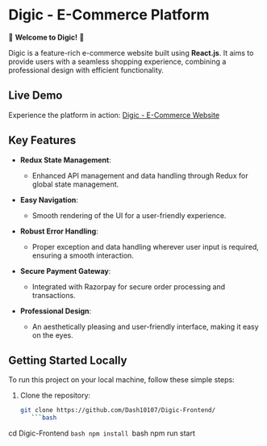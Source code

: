 # Digic - E-Commerce Platform

🌟 **Welcome to Digic!** 🌟

Digic is a feature-rich e-commerce website built using **React.js**. It aims to provide users with a seamless shopping experience, combining a professional design with efficient functionality.

## Live Demo

Experience the platform in action: [Digic - E-Commerce Website](https://digic-frontend.vercel.app/)

## Key Features

- **Redux State Management**: 
  - Enhanced API management and data handling through Redux for global state management.
  
- **Easy Navigation**: 
  - Smooth rendering of the UI for a user-friendly experience.
  
- **Robust Error Handling**: 
  - Proper exception and data handling wherever user input is required, ensuring a smooth interaction.
  
- **Secure Payment Gateway**: 
  - Integrated with Razorpay for secure order processing and transactions.
  
- **Professional Design**: 
  - An aesthetically pleasing and user-friendly interface, making it easy on the eyes.

## Getting Started Locally

To run this project on your local machine, follow these simple steps:

1. Clone the repository:
   ```bash
   git clone https://github.com/Dash10107/Digic-Frontend/
      ```bash
  cd Digic-Frontend
     ```bash
  npm install
     ```bash
  npm run start
